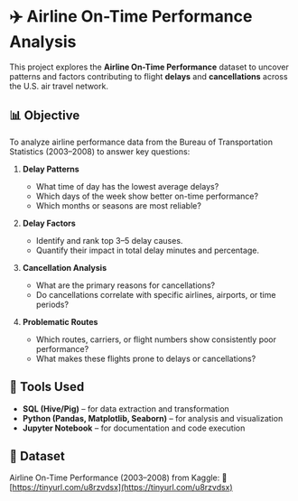 # ✈️ Airline On-Time Performance Analysis

This project explores the **Airline On-Time Performance** dataset to uncover patterns and factors contributing to flight **delays** and **cancellations** across the U.S. air travel network.

## 📊 Objective

To analyze airline performance data from the Bureau of Transportation Statistics (2003–2008) to answer key questions:

1. **Delay Patterns**

   * What time of day has the lowest average delays?
   * Which days of the week show better on-time performance?
   * Which months or seasons are most reliable?

2. **Delay Factors**

   * Identify and rank top 3–5 delay causes.
   * Quantify their impact in total delay minutes and percentage.

3. **Cancellation Analysis**

   * What are the primary reasons for cancellations?
   * Do cancellations correlate with specific airlines, airports, or time periods?

4. **Problematic Routes**

   * Which routes, carriers, or flight numbers show consistently poor performance?
   * What makes these flights prone to delays or cancellations?

## 🧰 Tools Used

* **SQL (Hive/Pig)** – for data extraction and transformation
* **Python (Pandas, Matplotlib, Seaborn)** – for analysis and visualization
* **Jupyter Notebook** – for documentation and code execution

## 📁 Dataset

Airline On-Time Performance (2003–2008) from Kaggle:
🔗 [https://tinyurl.com/u8rzvdsx](https://tinyurl.com/u8rzvdsx)
